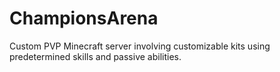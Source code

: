 # ChampionsArena
Custom PVP Minecraft server involving customizable kits using predetermined skills and passive abilities.
